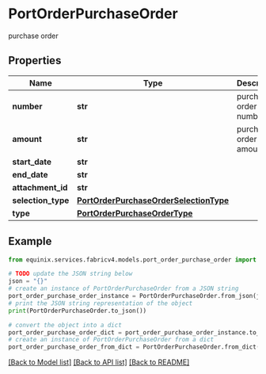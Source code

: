 # PortOrderPurchaseOrder

purchase order

## Properties

Name | Type | Description | Notes
------------ | ------------- | ------------- | -------------
**number** | **str** | purchase order number | [optional] 
**amount** | **str** | purchase order amount | [optional] 
**start_date** | **str** |  | [optional] 
**end_date** | **str** |  | [optional] 
**attachment_id** | **str** |  | [optional] 
**selection_type** | [**PortOrderPurchaseOrderSelectionType**](PortOrderPurchaseOrderSelectionType.md) |  | [optional] 
**type** | [**PortOrderPurchaseOrderType**](PortOrderPurchaseOrderType.md) |  | [optional] 

## Example

```python
from equinix.services.fabricv4.models.port_order_purchase_order import PortOrderPurchaseOrder

# TODO update the JSON string below
json = "{}"
# create an instance of PortOrderPurchaseOrder from a JSON string
port_order_purchase_order_instance = PortOrderPurchaseOrder.from_json(json)
# print the JSON string representation of the object
print(PortOrderPurchaseOrder.to_json())

# convert the object into a dict
port_order_purchase_order_dict = port_order_purchase_order_instance.to_dict()
# create an instance of PortOrderPurchaseOrder from a dict
port_order_purchase_order_from_dict = PortOrderPurchaseOrder.from_dict(port_order_purchase_order_dict)
```
[[Back to Model list]](../README.md#documentation-for-models) [[Back to API list]](../README.md#documentation-for-api-endpoints) [[Back to README]](../README.md)


